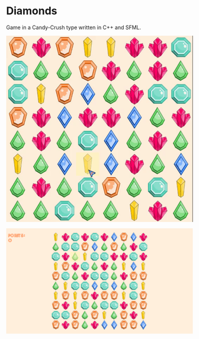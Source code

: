 # Diamonds
Game in a Candy-Crush type written in C++ and SFML.

![Image](thumbnail.gif)

![Image](1.png)

